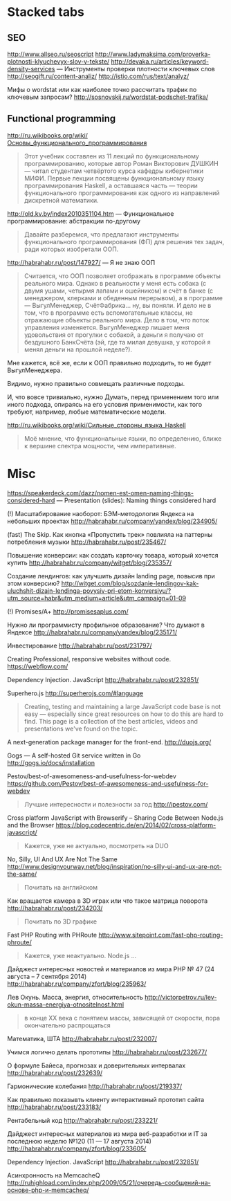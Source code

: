 # Stacked tabs



## SEO

http://www.allseo.ru/seoscript
http://www.ladymaksima.com/proverka-plotnosti-klyuchevyx-slov-v-tekste/
http://devaka.ru/articles/keyword-density-services — Инструменты проверки плотности ключевых слов
http://seogift.ru/content-analiz/
http://istio.com/rus/text/analyz/

Мифы о wordstat или как наиболее точно рассчитать трафик по ключевым запросам?
http://sosnovskij.ru/wordstat-podschet-trafika/




## Functional programming

http://ru.wikibooks.org/wiki/Основы_функционального_программирования
> Этот учебник составлен из 11 лекций по функциональному программированию, которые автор Роман Викторович ДУШКИН — читал студентам четвёртого курса кафедры кибернетики МИФИ. Первые лекции посвящены функциональному языку программирования Haskell, а оставшаяся часть — теории функционального программирования как одного из направлений дискретной математики.

http://old.kv.by/index2010351104.htm — Функциональное программирование: абстракции по-другому
> Давайте разберемся, что предлагают инструменты функционального программирования (ФП) для решения тех задач, ради которых изобретали ООП.

http://habrahabr.ru/post/147927/ — Я не знаю ООП
> Считается, что ООП позволяет отображать в программе объекты реального мира. Однако в реальности у меня есть собака (с двумя ушами, четырмя лапами и ошейником) и счёт в банке (с менеджером, клерками и обеденным перерывом), а в программе — ВыгулМенеджер, СчётФабрика… ну, вы поняли. И дело не в том, что в программе есть вспомогательные классы, не отражающие объекты реального мира. Дело в том, что поток управления изменяется. ВыгулМенеджер лишает меня удовольствия от прогулки с собакой, а деньги я получаю от бездушного БанкСчёта (эй, где та милая девушка, у которой я менял деньги на прошлой неделе?).

Мне кажется, всё же, если к ООП правильно подходить, то не будет ВыгулМенеджера.

Видимо, нужно правильно совмещать различные подходы.

И, что вовсе тривиально, нужно Думать, перед применением того или иного подхода, опираясь на его условия применимости, как того требуют, например, любые математические модели.

http://ru.wikibooks.org/wiki/Сильные_стороны_языка_Haskell
> Моё мнение, что функциональные языки, по определению, ближе к вершине спектра мощности, чем императивные.





# Misc

https://speakerdeck.com/dazz/nomen-est-omen-naming-things-considered-hard — Presentation (slides): Naming things considered hard



(!) Масштабирование наоборот: БЭМ-методология Яндекса на небольших проектах
http://habrahabr.ru/company/yandex/blog/234905/

(fast) The Skip. Как кнопка «Пропустить трек» повлияла на паттерны потребления музыки
http://habrahabr.ru/post/235467/

Повышение конверсии: как создать карточку товара, который хочется купить
http://habrahabr.ru/company/witget/blog/235357/

Создание лендингов: как улучшить дизайн landing page, повысив при этом конверсию?
http://witget.com/blog/sozdanie-lendingov-kak-uluchshit-dizajn-lendinga-povysiv-pri-etom-konversiyu/?utm_source=habr&utm_medium=article&utm_campaign=01-09


(!) Promises/A+
http://promisesaplus.com/

Нужно ли программисту профильное образование? Что думают в Яндексе
http://habrahabr.ru/company/yandex/blog/235171/

Инвестирование 
http://habrahabr.ru/post/231797/

Creating Professional, responsive websites without code.
https://webflow.com/

Dependency Injection. JavaScript
http://habrahabr.ru/post/232851/

Superhero.js
http://superherojs.com/#language
> Creating, testing and maintaining a large JavaScript code base is not easy — 
> especially since great resources on how to do this are hard to find. This 
> page is a collection of the best articles, videos and presentations we've 
> found on the topic. 

A next-generation package manager for the front-end.
http://duojs.org/

Gogs — A self-hosted Git service written in Go
http://gogs.io/docs/installation


Pestov/best-of-awesomeness-and-usefulness-for-webdev 
https://github.com/Pestov/best-of-awesomeness-and-usefulness-for-webdev
> Лучшие интересности и полезности за год http://ipestov.com/

Cross platform JavaScript with Browserify – Sharing Code Between Node.js and the Browser
https://blog.codecentric.de/en/2014/02/cross-platform-javascript/
> Кажется, уже не актуально, посмотреть на DUO
 
No, Silly, UI And UX Are Not The Same
http://www.designyourway.net/blog/inspiration/no-silly-ui-and-ux-are-not-the-same/
> Почитать на английском

Как вращается камера в 3D играх или что такое матрица поворота
http://habrahabr.ru/post/234203/
> Почитать по 3D графике

Fast PHP Routing with PHRoute
http://www.sitepoint.com/fast-php-routing-phroute/
> Кажется, уже неактуально. Node.js ...
 
Дайджест интересных новостей и материалов из мира PHP № 47 (24 августа – 7 сентября 2014)
http://habrahabr.ru/company/zfort/blog/235963/

Лев Окунь. Масса, энергия, относительность
http://victorpetrov.ru/lev-okun-massa-energiya-otnositelnost.html
> в конце XX века с понятием массы, зависящей от скорости,
> пора окончательно распрощаться
 


Математика, ШТА
http://habrahabr.ru/post/232007/ 

Учимся логично делать прототипы
http://habrahabr.ru/post/232677/

О формуле Байеса, прогнозах и доверительных интервалах
http://habrahabr.ru/post/232639/

Гармонические колебания
http://habrahabr.ru/post/219337/

Как правильно показывть клиенту интерактивный прототип сайта
http://habrahabr.ru/post/233183/

Рентабельный код
http://habrahabr.ru/post/233221/

Дайджест интересных материалов из мира веб-разработки и IT за последнюю неделю №120 (11 — 17 августа 2014)
http://habrahabr.ru/company/zfort/blog/233605/

Dependency Injection. JavaScript
http://habrahabr.ru/post/232851/

Асинхронность на MemcacheQ
http://ruhighload.com/index.php/2009/05/21/очередь-сообщений-на-основе-php-и-memcacheq/
